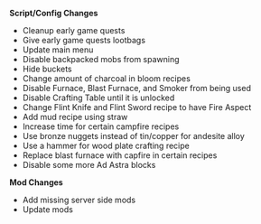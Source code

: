 **Script/Config Changes**
- Cleanup early game quests
- Give early game quests lootbags
- Update main menu
- Disable backpacked mobs from spawning
- Hide buckets
- Change amount of charcoal in bloom recipes
- Disable Furnace, Blast Furnace, and Smoker from being used
- Disable Crafting Table until it is unlocked
- Change Flint Knife and Flint Sword recipe to have Fire Aspect
- Add mud recipe using straw
- Increase time for certain campfire recipes
- Use bronze nuggets instead of tin/copper for andesite alloy
- Use a hammer for wood plate crafting recipe
- Replace blast furnace with capfire in certain recipes
- Disable some more Ad Astra blocks 

**Mod Changes**
- Add missing server side mods 
- Update mods